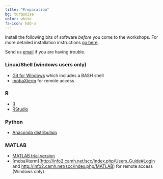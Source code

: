 ```yaml
---
title: "Preparation"
bg: turquoise
color: white 
fa-icon: hdd-o
---
```


Install the following bits of software *before* you come to the workshops. For
more detailed installation instructions [go here](http://swcarpentry.github.io/workshop-template/#setup). 

Send us <a href="mailto:jon.pipitone@camh.ca">email</a> if you are having trouble. 

### Linux/Shell (windows users only)

- [Git for Windows](https://git-for-windows.github.io/) which includes a BASH shell
- [mobaXterm](http://mobaxterm.mobatek.net/download-home-edition.html) for remote access

### R 

- [R](http://cran.r-project.org/index.html)
- [RStudio](https://www.rstudio.com/products/rstudio/download/)

### Python

- [Anaconda distribution](https://www.continuum.io/downloads)

### MATLAB 

- [MATLAB trial version](https://www.mathworks.com/programs/trials/trial_request.html)
- [mobaXterm](http://info2.camh.net/scc/index.php/Users_Guide#Login and http://info2.camh.net/scc/index.php/MATLAB) for remote access (Windows only)
